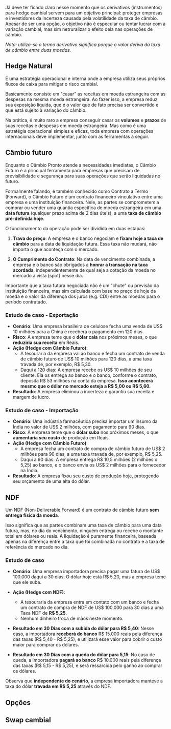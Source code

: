 Já deve ter ficado claro nesse momento que os derivativos (instrumentos) para hedge cambial servem para um objetivo principal: proteger empresas e investidores da incerteza causada pela volatilidade da taxa de câmbio. Apesar de ser uma opção, o objetivo não é especular ou tentar lucrar com a variação cambial, mas sim netruralizar o efeito dela nas operações de câmbio.

_Nota: utiliza-se o termo derivativo significa porque o valor deriva da taxa de câmbio entre duas moedas._

## Hedge Natural

É uma estratégia operacional e interna onde a empresa utiliza seus próprios fluxos de caixa para mitigar o risco cambial.

Basicamente consiste em "casar" as receitas em moeda estrangeira com as despesas na mesma moeda estrangeira. Ao fazer isso, a empresa reduz sua exposição líquida, que é o valor que de fato precisa ser convertido e que está sujeito à variação do câmbio.

Na prática, é muito raro a empresa conseguir casar os **volumes** e **prazos** de suas receitas e despesas em moeda estrangeira. Mas como é uma estratégia operacional simples e eficaz, toda empresa com operações internacionais deve implementar, junto com as ferramentas a seguir.

## Câmbio futuro

Enquanto o Câmbio Pronto atende a necessidades imediatas, o Câmbio Futuro é a principal ferramenta para empresas que precisam de previsibilidade e segurança para suas operações que serão liquidadas no futuro.

Formalmente falando, e também conhecido como Contrato a Termo (Forward), o Câmbio Futuro é um contrato financeiro vinculativo entre uma empresa e uma instituição financeira. Nele, as partes se comprometem a comprar ou vender uma quantia específica de moeda estrangeira em uma **data futura** (qualquer prazo acima de 2 dias úteis), a uma **taxa de câmbio pré-definida hoje**.

O funcionamento da operação pode ser dividida em duas estapas:

1. **Trava do preço**: A empresa e o banco negociam e **fixam hoje a taxa de câmbio** para a data de liquidação futura. Essa taxa não mudará, não importa o que aconteça com o mercado.

2. **O Cumprimento do Contrato**: Na data de vencimento combinada, a empresa e o banco são obrigados a **honrar a transação na taxa acordada**, independentemente de qual seja a cotação da moeda no mercado à vista (spot) nesse dia.

Importante que a taxa futura negociada não é um "chute" ou previsão da instituição financeira, mas sim calculada com base no preço de hoje da moeda e o valor da diferença dos juros (e.g. CDI) entre as moedas para o período contratado.

### Estudo de caso - Exportação

* **Cenário**: Uma empresa brasileira de celulose fecha uma venda de US$ 10 milhões para a China e receberá o pagamento em 120 dias.
* **Risco**: A empresa teme que o **dólar caia** nos próximos meses, o que **reduziria sua receita** em Reais.
* **Ação (Hedge com Câmbio Futuro)**:
     * A tesouraria da empresa vai ao banco e fecha um contrato de venda de câmbio futuro de US$ 10 milhões para 120 dias, a uma taxa travada de, por exemplo, R$ 5,30.
    * Daqui a 120 dias: A empresa recebe os US$ 10 milhões de seu cliente. Ela os entrega ao banco e o banco, conforme o contrato, deposita R$ 53 milhões na conta da empresa. **Isso acontecerá mesmo que o dólar no mercado esteja a R$ 5,00 ou R$ 5,60.**
* **Resultado**: A empresa eliminou a incerteza e garantiu sua receita e margem de lucro.

### Estudo de caso - Importação

* **Cenário**: Uma indústria farmacêutica precisa importar um insumo da Índia no valor de US$ 2 milhões, com pagamento para 90 dias.
* **Risco**: A empresa teme que o **dólar suba** nos próximos meses, o que **aumentaria seu custo** de produção em Reais.
* **Ação (Hedge com Câmbio Futuro)**:
    * A empresa fecha um contrato de compra de câmbio futuro de US$ 2 milhões para 90 dias, a uma taxa travada de, por exemplo, R$ 5,25.
    * Daqui a 90 dias: A empresa entrega R$ 10,5 milhões (2 milhões x 5,25) ao banco, e o banco envia os US$ 2 milhões para o fornecedor na Índia.
* **Resultado**: A empresa fixou seu custo de produção hoje, protegendo seu orçamento de uma alta do dólar.

## NDF

Um NDF (Non-Deliverable Forward) é um contrato de câmbio futuro **sem entrega física da moeda**.

Isso significa que as partes combinam uma taxa de câmbio para uma data futura, mas, no dia do vencimento, ninguém entrega ou recebe o montante total em dólares ou reais. A liquidação é puramente financeira, baseada apenas na diferença entre a taxa que foi combinada no contrato e a taxa de referência do mercado no dia.

### Estudo de caso

* **Cenário**: Uma empresa importadora precisa pagar uma fatura de US$ 100.000 daqui a 30 dias. O dólar hoje está R$ 5,20, mas a empresa teme que ele suba.
* **Ação (Hedge com NDF)**:
    * A tesouraria da empresa entra em contato com um banco e fecha um contrato de compra de NDF de US$ 100.000 para 30 dias a uma Taxa NDF de **R$ 5,25**.
    * Nenhum dinheiro troca de mãos neste momento.

* **Resultado em 30 Dias com a subida do dólar para R$ 5,40**: Nesse caso, a importadora **receberá do banco** R$ 15.000 reais pela diferença das taxas (R$ 5,40 - R$ 5,25), e utilizará esse valor para cobrir o custo maior para comprar os dólares.

* **Resultado em 30 Dias com a queda do dólar para 5,15**: No caso de queda, a importadora **pagará ao banco** R$ 10.000 reais pela diferença das taxas (R$ 5,15 - R$ 5,25), e será ressarcida pelo ganho ao comprar os dólares.

Observa que **independente do cenário**, a empresa importadora manteve a taxa do dólar **travada em R$ 5,25** através do NDF.

## Opções

## Swap cambial

